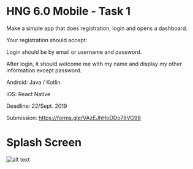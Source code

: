 # HNG 6.0 Mobile - Task 1

Make a simple app that does registration, login and opens a dashboard.

Your registration should accept:

Login should be by email or username and password.

After login, it should welcome me with my name and display my other information except password.

Android: Java / Kotlin

iOS: React Native

Deadline: 22/Sept. 2019

Submission: https://forms.gle/VAzEJhHoDDo78VG98


# Splash Screen
![alt text](https://drive.google.com/uc?export=view&id=1lZXu7kkdQOxyvmag1mkRCyvddJV_vhp2)


